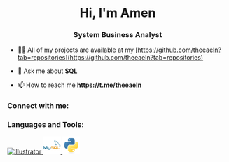 <h1 align="center">Hi, I'm Amen</h1>
<h3 align="center">System Business Analyst</h3>

- 👨‍💻 All of my projects are available at my [https://github.com/theeaeln?tab=repositories](https://github.com/theeaeln?tab=repositories)

- 💬 Ask me about **SQL**

- 📫 How to reach me **https://t.me/theeaeln**

<h3 align="left">Connect with me:</h3>
<p align="left">
</p>

<h3 align="left">Languages and Tools:</h3>
<p align="left"> <a href="https://www.adobe.com/in/products/illustrator.html" target="_blank" rel="noreferrer"> <img src="https://www.vectorlogo.zone/logos/adobe_illustrator/adobe_illustrator-icon.svg" alt="illustrator" width="40" height="40"/> </a> <a href="https://www.mysql.com/" target="_blank" rel="noreferrer"> <img src="https://raw.githubusercontent.com/devicons/devicon/master/icons/mysql/mysql-original-wordmark.svg" alt="mysql" width="40" height="40"/> </a> <a href="https://www.python.org" target="_blank" rel="noreferrer"> <img src="https://raw.githubusercontent.com/devicons/devicon/master/icons/python/python-original.svg" alt="python" width="40" height="40"/> </a> </p>

